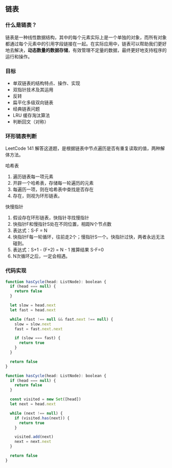 ## 链表

### 什么是链表？
链表是一种线性数据结构，其中的每个元素实际上是一个单独的对象，而所有对象都通过每个元素中的引用字段链接在一起。在实际应用中，链表可以帮助我们更好地去解决，**动态数量的数据存储**，有效管理不定量的数据，最终更好地支持程序的运行和操作。

### 目标

- 单双链表的结构特点、操作、实现
- 双指针技术及其运用
- 反转
- 扁平化多级双向链表
- 经典链表问题
- LRU 缓存淘汰算法
- 判断回文（对称）

### 环形链表判断
LeetCode 141
解答这道题，是根据链表中节点遍历是否有重复读取的值，两种解体方法。

哈希表
1. 遍历链表每一项元素
2. 开辟一个哈希表，存储每一轮遍历的元素
3. 每遍历一项，则在哈希表中查找是否存在
4. 存在，则视为环形链表。

快慢指针
1. 假设存在环形链表，快指针寻找慢指针
2. 快指针F和慢指针S处在不同位置，相距N个节点数
3. 表达式：S-F = N
4. 快指针F每一轮循环，往前走2个；慢指针S一个。快指针过快，两者永远无法碰到。
5. 表达式：S+1 - (F+2) = N - 1 推算结果 S-F=0
6. N次循环之后，一定会相遇。

### 代码实现
```js
function hasCycle(head: ListNode): boolean {
  if (head === null) {
    return false
  }

  let slow = head.next
  let fast = head.next

  while (fast !== null && fast.next !== null) {
    slow = slow.next
    fast = fast.next.next

    if (slow === fast) {
      return true
    }
  }

  return false
}

function hasCycle(head: ListNode): boolean {
  if (head === null) {
    return false
  }

  const visited = new Set([head])
  let next = head.next

  while (next !== null) {
    if (visited.has(next)) {
      return true
    }

    visited.add(next)
    next = next.next
  }

  return false
}
```